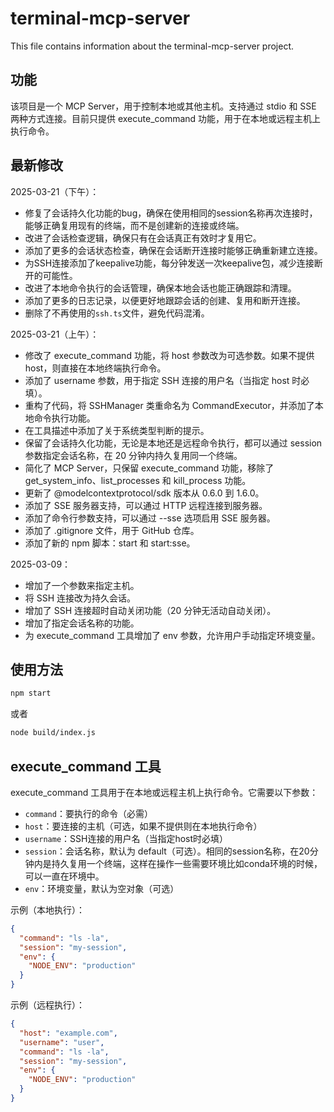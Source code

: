 # terminal-mcp-server

This file contains information about the terminal-mcp-server project.

## 功能

该项目是一个 MCP Server，用于控制本地或其他主机。支持通过 stdio 和 SSE 两种方式连接。目前只提供 execute_command 功能，用于在本地或远程主机上执行命令。

## 最新修改

2025-03-21（下午）：

* 修复了会话持久化功能的bug，确保在使用相同的session名称再次连接时，能够正确复用现有的终端，而不是创建新的连接或终端。
* 改进了会话检查逻辑，确保只有在会话真正有效时才复用它。
* 添加了更多的会话状态检查，确保在会话断开连接时能够正确重新建立连接。
* 为SSH连接添加了keepalive功能，每分钟发送一次keepalive包，减少连接断开的可能性。
* 改进了本地命令执行的会话管理，确保本地会话也能正确跟踪和清理。
* 添加了更多的日志记录，以便更好地跟踪会话的创建、复用和断开连接。
* 删除了不再使用的`ssh.ts`文件，避免代码混淆。

2025-03-21（上午）：

* 修改了 execute_command 功能，将 host 参数改为可选参数。如果不提供 host，则直接在本地终端执行命令。
* 添加了 username 参数，用于指定 SSH 连接的用户名（当指定 host 时必填）。
* 重构了代码，将 SSHManager 类重命名为 CommandExecutor，并添加了本地命令执行功能。
* 在工具描述中添加了关于系统类型判断的提示。
* 保留了会话持久化功能，无论是本地还是远程命令执行，都可以通过 session 参数指定会话名称，在 20 分钟内持久复用同一个终端。
* 简化了 MCP Server，只保留 execute_command 功能，移除了 get_system_info、list_processes 和 kill_process 功能。
* 更新了 @modelcontextprotocol/sdk 版本从 0.6.0 到 1.6.0。
* 添加了 SSE 服务器支持，可以通过 HTTP 远程连接到服务器。
* 添加了命令行参数支持，可以通过 --sse 选项启用 SSE 服务器。
* 添加了 .gitignore 文件，用于 GitHub 仓库。
* 添加了新的 npm 脚本：start 和 start:sse。

2025-03-09：

* 增加了一个参数来指定主机。
* 将 SSH 连接改为持久会话。
* 增加了 SSH 连接超时自动关闭功能（20 分钟无活动自动关闭）。
* 增加了指定会话名称的功能。
* 为 execute_command 工具增加了 env 参数，允许用户手动指定环境变量。

## 使用方法

```bash
npm start
```

或者

```bash
node build/index.js
```

## execute_command 工具

execute_command 工具用于在本地或远程主机上执行命令。它需要以下参数：

* `command`：要执行的命令（必需）
* `host`：要连接的主机（可选，如果不提供则在本地执行命令）
* `username`：SSH连接的用户名（当指定host时必填）
* `session`：会话名称，默认为 default（可选）。相同的session名称，在20分钟内是持久复用一个终端，这样在操作一些需要环境比如conda环境的时候，可以一直在环境中。
* `env`：环境变量，默认为空对象（可选）

示例（本地执行）：

```json
{
  "command": "ls -la",
  "session": "my-session",
  "env": {
    "NODE_ENV": "production"
  }
}
```

示例（远程执行）：

```json
{
  "host": "example.com",
  "username": "user",
  "command": "ls -la",
  "session": "my-session",
  "env": {
    "NODE_ENV": "production"
  }
}